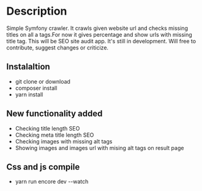 # Description   
Simple Symfony crawler. It crawls given website url and checks missing titles on all a tags.For now it gives percentage and show urls with missing title tag. This will be SEO site audit app. It's still in development. Will free to contribute, suggest changes or criticize.      
## Instalaltion    
* git clone or download    
* composer install      
* yarn install 

## New functionality added  
* Checking title length SEO  
* Checking meta title length SEO  
* Checking images with missing alt tags   
* Showing images and images url with mising alt tags on result page  
## Css and js compile  
* yarn run encore dev --watch  
